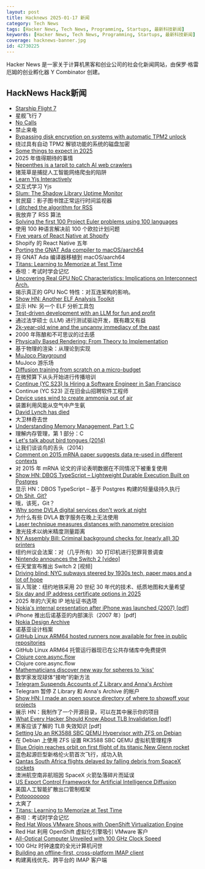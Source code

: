 ```yaml
---
layout: post
title: Hacknews 2025-01-17 新闻
category: Tech News
tags: [Hacker News, Tech News, Programming, Startups, 最新科技新闻]
keywords: [Hacker News, Tech News, Programming, Startups, 最新科技新闻]
coverage: hacknews-banner.jpg
id: 42730225
---
```


Hacker News 是一家关于计算机黑客和创业公司的社会化新闻网站，由保罗·格雷厄姆的创业孵化器 Y Combinator 创建。

## HackNews Hack新闻

- [Starship Flight 7](https://www.spacex.com/launches/mission/?missionId=starship-flight-7?submit)
- 星舰飞行 7
- [No Calls](https://keygen.sh/blog/no-calls/)
- 禁止来电
- [Bypassing disk encryption on systems with automatic TPM2 unlock](https://oddlama.org/blog/bypassing-disk-encryption-with-tpm2-unlock/)
- 绕过具有自动 TPM2 解锁功能的系统的磁盘加密
- [Some things to expect in 2025](https://lwn.net/Articles/1003780/)
- 2025 年值得期待的事情
- [Nepenthes is a tarpit to catch AI web crawlers](https://zadzmo.org/code/nepenthes/)
- 猪笼草是捕捉人工智能网络爬虫的陷阱
- [Learn Yjs Interactively](https://learn.yjs.dev/)
- 交互式学习 Yjs
- [Slum: The Shadow Library Uptime Monitor](https://open-slum.org/)
- 贫民窟：影子图书馆正常运行时间监视器
- [I ditched the algorithm for RSS](https://joeyehand.com/blog/2025/01/15/i-ditched-the-algorithm-for-rssand-you-should-too/)
- 我放弃了 RSS 算法
- [Solving the first 100 Project Euler problems using 100 languages](https://github.com/jaredkrinke/100-languages)
- 使用 100 种语言解决前 100 个欧拉计划问题
- [Five years of React Native at Shopify](https://shopify.engineering/five-years-of-react-native-at-shopify)
- Shopify 的 React Native 五年
- [Porting the GNAT Ada compiler to macOS/aarch64](https://briancallahan.net/blog/20250112.html)
- 将 GNAT Ada 编译器移植到 macOS/aarch64
- [Titans: Learning to Memorize at Test Time](https://arxiv.org/abs/2501.00663)
- 泰坦：考试时学会记忆
- [Uncovering Real GPU NoC Characteristics: Implications on Interconnect Arch.](https://people.ece.ubc.ca/aamodt/publications/papers/realgpu-noc.micro2024.pdf)
- 揭示真正的 GPU NoC 特性：对互连架构的影响。
- [Show HN: Another ELF Analysis Toolkit](https://github.com/M3rcuryLake/Nyxelf)
- 显示 HN: 另一个 ELF 分析工具包
- [Test-driven development with an LLM for fun and profit](https://blog.yfzhou.fyi/posts/tdd-llm/)
- 通过法学硕士 (LLM) 进行测试驱动开发，既有趣又有益
- [2k-year-old wine and the uncanny immediacy of the past](https://resobscura.substack.com/p/2000-year-old-wine-and-the-uncanny)
- 2000 年陈酿和不可思议的过去感
- [Physically Based Rendering: From Theory to Implementation](https://pbr-book.org)
- 基于物理的渲染：从理论到实现
- [MuJoco Playground](https://playground.mujoco.org/)
- MuJoco 游乐场
- [Diffusion training from scratch on a micro-budget](https://github.com/SonyResearch/micro_diffusion)
- 在微预算下从头开始进行传播培训
- [Continue (YC S23) Is Hiring a Software Engineer in San Francisco](https://www.ycombinator.com/companies/continue/jobs/smcxRnM-software-engineer)
- Continue (YC S23) 正在旧金山招聘软件工程师
- [Device uses wind to create ammonia out of air](https://spectrum.ieee.org/ammonia-fuel-2670794408)
- 装置利用风能从空气中产生氨
- [David Lynch has died](https://variety.com/2025/film/news/david-lynch-dead-director-blue-velvet-twin-peaks-1236276106/)
- 大卫林奇去世
- [Understanding Memory Management, Part 1: C](https://educatedguesswork.org/posts/memory-management-1/)
- 理解内存管理，第 1 部分：C
- [Let's talk about bird tongues (2014)](https://toughlittlebirds.com/2014/11/20/lets-talk-about-bird-tongues/)
- 让我们谈谈鸟的舌头（2014）
- [Comment on 2015 mRNA paper suggests data re-used in different contexts](https://pubpeer.com/publications/323E84675EB2E849C56097D73D55FD#1)
- 对 2015 年 mRNA 论文的评论表明数据在不同情况下被重复使用
- [Show HN: DBOS TypeScript – Lightweight Durable Execution Built on Postgres](https://github.com/dbos-inc/dbos-transact-ts)
- 显示 HN：DBOS TypeScript – 基于 Postgres 构建的轻量级持久执行
- [Oh Shit, Git?](https://ohshitgit.com/)
- 哦，该死，Git？
- [Why some DVLA digital services don't work at night](https://dafyddvaughan.uk/blog/2025/why-some-dvla-digital-services-dont-work-at-night/)
- 为什么有些 DVLA 数字服务在晚上无法使用
- [Laser technique measures distances with nanometre precision](https://www.newscientist.com/article/2463645-laser-technique-measures-vast-distances-with-nanometre-precision/)
- 激光技术以纳米精度测量距离
- [NY Assembly Bill: Criminal background checks for (nearly all) 3D printers](https://www.nysenate.gov/legislation/bills/2025/A2228)
- 纽约州议会法案：对（几乎所有）3D 打印机进行犯罪背景调查
- [Nintendo announces the Switch 2 [video]](https://www.youtube.com/watch?v=itpcsQQvgAQ)
- 任天堂宣布推出 Switch 2 [视频]
- [Driving blind: NYC subways steered by 1930s tech, paper maps and a lot of hope](https://gothamist.com/news/driving-blind-nyc-subways-steered-by-1930s-tech-paper-maps-and-a-lot-of-hope)
- 盲人驾驶：纽约地铁采用 20 世纪 30 年代的技术、纸质地图和大量希望
- [Six day and IP address certificate options in 2025](https://letsencrypt.org/2025/01/16/6-day-and-ip-certs/)
- 2025 年的六天和 IP 地址证书选项
- [Nokia's internal presentation after iPhone was launched (2007) [pdf]](https://nokia-apple-iphone-was-launched-presentation.tiiny.site/)
- iPhone 推出后诺基亚的内部演示（2007 年）[pdf]
- [Nokia Design Archive](https://nokiadesignarchive.aalto.fi)
- 诺基亚设计档案
- [GitHub Linux ARM64 hosted runners now available for free in public repositories](https://github.blog/changelog/2025-01-16-linux-arm64-hosted-runners-now-available-for-free-in-public-repositories-public-preview/)
- GitHub Linux ARM64 托管运行器现已在公共存储库中免费提供
- [Clojure core.async.flow](https://github.com/clojure/core.async/blob/master/doc/flow.md)
- Clojure core.async.flow
- [Mathematicians discover new way for spheres to 'kiss'](https://www.quantamagazine.org/mathematicians-discover-new-way-for-spheres-to-kiss-20250115/)
- 数学家发现球体“接吻”的新方法
- [Telegram Suspends Accounts of Z Library and Anna's Archive](https://goodereader.com/blog/digital-library-news/telegram-suspends-accounts-of-z-library-and-annas-archive)
- Telegram 暂停 Z Library 和 Anna's Archive 的帐户
- [Show HN: I made an open source directory of where to showoff your projects](https://github.com/KingMenes/awesome-launch)
- 展示 HN：我制作了一个开源目录，可以在其中展示你的项目
- [What Every Hacker Should Know About TLB Invalidation [pdf]](https://grsecurity.net/h2hc_2024_what_every_hacker_should_know_TLB_invalidation.pdf)
- 黑客应该了解的 TLB 失效知识 [pdf]
- [Setting Up an RK3588 SBC QEMU Hypervisor with ZFS on Debian](https://blog.kumio.org/posts/2025/01/bananapim7-hvm.html)
- 在 Debian 上使用 ZFS 设置 RK3588 SBC QEMU 虚拟机管理程序
- [Blue Origin reaches orbit on first flight of its titanic New Glenn rocket](https://arstechnica.com/space/2025/01/blue-origin-reaches-orbit-on-first-flight-of-its-titanic-new-glenn-rocket/)
- 蓝色起源巨型新格伦火箭首次飞行，成功入轨
- [Qantas South Africa flights delayed by falling debris from SpaceX rockets](https://www.theguardian.com/business/2025/jan/14/qantas-flights-delayed-spacex-falling-debris-sydney-to-johannesburg)
- 澳洲航空南非航班因 SpaceX 火箭坠落碎片而延误
- [US Export Control Framework for Artificial Intelligence Diffusion](https://www.regulations.gov/document/BIS_FRDOC_0001-0691)
- 美国人工智能扩散出口管制框架
- [Potoooooooo](https://en.wikipedia.org/wiki/Potoooooooo)
- 太爽了
- [Titans: Learning to Memorize at Test Time](https://arxiv.org/abs/2501.00663)
- 泰坦：考试时学会记忆
- [Red Hat Woos VMware Shops with OpenShift Virtualization Engine](https://www.nextplatform.com/2025/01/15/red-hat-woos-vmware-shops-with-openshift-virtualization-engine/)
- Red Hat 利用 OpenShift 虚拟化引擎吸引 VMware 客户
- [All-Optical Computer Unveiled with 100 GHz Clock Speed](https://www.discovermagazine.com/technology/all-optical-computer-unveiled-with-100-ghz-clock-speed)
- 100 GHz 时钟速度的全光计算机问世
- [Building an offline-first, cross-platform IMAP client](https://marcoapp.io/blog/offline-first-landscape)
- 构建离线优先、跨平台的 IMAP 客户端

